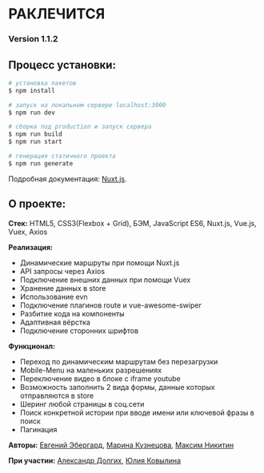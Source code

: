 # РАКЛЕЧИТСЯ

### Version 1.1.2

## Процесс установки:

```bash
# установка пакетов
$ npm install

# запуск на локальном сервере localhost:3000
$ npm run dev

# сборка под production и запуск сервера
$ npm run build
$ npm run start

# генерация статичного проекта
$ npm run generate
```
Подробная документация: [Nuxt.js](https://nuxtjs.org).

## О проекте:

**Стек:** HTML5, CSS3(Flexbox + Grid), БЭМ, JavaScript ES6, Nuxt.js, Vue.js, Vuex, Axios

**Реализация:**

- Динамические маршруты при помощи Nuxt.js 
- API запросы через Axios
- Подключение внешних данных при помощи Vuex
- Хранение данных в store
- Использование evn
- Подключение плагинов route и vue-awesome-swiper
- Разбитие кода на компоненты
- Адаптивная вёрстка
- Подключение сторонних шрифтов

**Функционал:**

- Переход по динамическим маршрутам без перезагрузки 
- Mobile-Menu на маленьких разрешениях
- Переключение видео в блоке с iframe youtube
- Возможность заполнить 2 вида формы, данные которых отправляются в store
- Шеринг любой страницы в соц.сети
- Поиск конкретной истории при вводе имени или ключевой фразы в поиск
- Пагинация

**Авторы:** [Евгений Эбергард](https://github.com/eugeneebergard), [Марина Кузнецова](https://github.com/marinambur), [Максим Никитин](https://github.com/Maxxnikitin)

**При участии:** [Александр Долгих](https://github.com/selwu), [Юлия Ковылина](https://github.com/yuliakovylina)